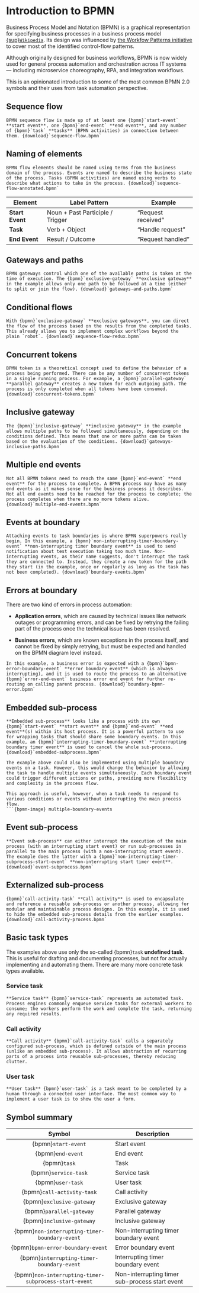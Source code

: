 # Introduction to BPMN

Business Process Model and Notation (BPMN) is a graphical representation for specifying business processes in a business process model [{sup}`Wikipedia`](https://en.wikipedia.org/wiki/Business_Process_Model_and_Notation). Its design was influenced by [the Workfow Patterns initiative](http://www.workflowpatterns.com/) to cover most of the identified control-flow patterns.

Although originally designed for business workflows, BPMN is now widely used for general process automation and orchestration across IT systems — including microservice choreography, RPA, and integration workflows.

This is an opinionated introduction to some of the most common BPMN 2.0 symbols and their uses from task automation perspective.


## Sequence flow

```{bpmn-figure} sequence-flow
BPMN sequence flow is made up of at least one {bpmn}`start-event` **start event**, one {bpmn}`end-event` **end event**, and any number of {bpmn}`task` **tasks** (BPMN activities) in connection between them. {download}`sequence-flow.bpmn`
```


## Naming of elements

```{bpmn-figure} sequence-flow-annotated
BPMN flow elements should be named using terms from the business domain of the process. Events are named to describe the business state of the process. Tasks (BPMN activities) are named using verbs to describe what actions to take in the process. {download}`sequence-flow-annotated.bpmn`
```

| Element         | Label Pattern                    | Example           |
| --------------- | -------------------------------- | ----------------- |
| **Start Event** | Noun + Past Participle / Trigger | “Request received”  |
| **Task**        | Verb + Object                    | “Handle request”   |
| **End Event**   | Result / Outcome                 | “Request handled” |


## Gateways and paths

```{bpmn-figure} gateways-and-paths
BPMN gateways control which one of the available paths is taken at the time of execution. The {bpmn}`exclusive-gateway` **exclusive gateway** in the example allows only one path to be followed at a time (either to split or join the flow). {download}`gateways-and-paths.bpmn`
```


## Conditional flows

```{bpmn-figure} sequence-flow-redux
With {bpmn}`exclusive-gateway` **exclusive gateways**, you can direct the flow of the process based on the results from the completed tasks. This already allows you to implement complex workflows beyond the plain `robot`. {download}`sequence-flow-redux.bpmn`
```


## Concurrent tokens

```{bpmn-figure} concurrent-tokens
BPMN token is a theoretical concept used to define the behavior of a process being performed. There can be any number of concurrent tokens in a single running process. For example, a {bpmn}`parallel-gateway` **parallel gateway** creates a new token for each outgoing path. The process is only completed when all tokens have been consumed. {download}`concurrent-tokens.bpmn`
```


## Inclusive gateway

```{bpmn-figure} gateways-inclusive-paths
The {bpmn}`inclusive-gateway` **inclusive gateway** in the example allows multiple paths to be followed simultaneously, depending on the conditions defined. This means that one or more paths can be taken based on the evaluation of the conditions. {download}`gateways-inclusive-paths.bpmn`
```


## Multiple end events

```{bpmn-figure} multiple-end-events
Not all BPMN tokens need to reach the same {bpmn}`end-event` **end event** for the process to complete. A BPMN process may have as many end events as it makes sense for the business process it describes. Not all end events need to be reached for the process to complete; the process completes when there are no more tokens alive. {download}`multiple-end-events.bpmn`
```


## Events at boundary

```{bpmn-figure} boundary-events
Attaching events to task boundaries is where BPMN superpowers really begin. In this example, a {bpmn}`non-interrupting-timer-boundary-event` **non-interrupting timer boundary event** is used to send notification about test execution taking too much time. Non-interrupting events, as their name suggests, don't interrupt the task they are connected to. Instead, they create a new token for the path they start (in the example, once or regularly as long as the task has not been completed). {download}`boundary-events.bpmn`
```

## Errors at boundary

There are two kind of errors in process automation:

* **Application errors**, which are caused by technical issues like network outages or programming errors, and can be fixed by retrying the failing part of the process once the technical issue has been resolved.

* **Business errors**, which are known exceptions in the process itself, and cannot be fixed by simply retrying, but must be expected and handled on the BPMN diagram level instead.

```{bpmn-figure} boundary-bpmn-error
In this example, a business error is expected with a {bpmn}`bpmn-error-boundary-event` **error boundary event** (which is always interrupting), and it is used to route the process to an alternative {bpmn}`error-end-event` business error end event for further re-routing on calling parent process. {download}`boundary-bpmn-error.bpmn`
```

## Embedded sub-process

```{bpmn-figure} embedded-subprocess
**Embedded sub-process** looks like a process with its own {bpmn}`start-event` **start event** and {bpmn}`end-event` **end event**(s) within its host process. It is a powerful pattern to use for wrapping tasks that should share some boundary events. In this example, an {bpmn}`interrupting-timer-boundary-event` **interrupting boundary timer event** is used to cancel the whole sub-process. {download}`embedded-subprocess.bpmn`
```

```{note}
The example above could also be implemented using multiple boundary events on a task. However, this would change the behavior by allowing the task to handle multiple events simultaneously. Each boundary event could trigger different actions or paths, providing more flexibility and complexity in the process flow. 

This approach is useful, however, when a task needs to respond to various conditions or events without interrupting the main process flow.
```{bpmn-image} multiple-boundary-events
```


## Event sub-process

```{bpmn-figure} event-subprocess
**Event sub-process** can either interrupt the execution of the main process (with an interrupting start event) or run sub-processes in parallel to the main process (with a non-interrupting start event). The example does the latter with a {bpmn}`non-interrupting-timer-subprocess-start-event` **non-interrupting start timer event**.
{download}`event-subprocess.bpmn`
```


## Externalized sub-process

```{bpmn-figure} call-activity-process
{bpmn}`call-activity-task` **Call activity** is used to encapsulate and reference a reusable sub-process or another process, allowing for modular and maintainable process designs. In this example, it is used to hide the embedded sub-process details from the earlier examples.
{download}`call-activity-process.bpmn`
```


## Basic task types

The examples above use only the so-called {bpmn}`task` **undefined task**. This is useful for drafting and documenting processes, but not for actually implementing and automating them. There are many more concrete task types available.


### Service task

```{bpmn-figure} service-task
**Service task** {bpmn}`service-task` represents an automated task. Process engines commonly enqueue service tasks for external workers to consume; the workers perform the work and complete the task, returning any required results.
```


### Call activity

```{bpmn-figure} call-activity-task
**Call activity** {bpmn}`call-activity-task` calls a separately configured sub-process, which is defined outside of the main process (unlike an embedded sub-process). It allows abstraction of recurring parts of a process into reusable sub-processes, thereby reducing clutter.
```


### User task

```{bpmn-figure} user-task
**User task** {bpmn}`user-task` is a task meant to be completed by a human through a connected user interface. The most common way to implement a user task is to show the user a form.
```

## Symbol summary

| Symbol | Description |
|:---:| --- |
| {bpmn}`start-event` | Start event |
| {bpmn}`end-event` | End event |
| {bpmn}`task` | Task |
| {bpmn}`service-task` | Service task |
| {bpmn}`user-task` | User task |
| {bpmn}`call-activity-task` | Call activity |
| {bpmn}`exclusive-gateway` | Exclusive gateway |
| {bpmn}`parallel-gateway` | Parallel gateway |
| {bpmn}`inclusive-gateway` | Inclusive gateway |
| {bpmn}`non-interrupting-timer-boundary-event` | Non-interrupting timer boundary event |
| {bpmn}`bpmn-error-boundary-event` | Error boundary event |
| {bpmn}`interrupting-timer-boundary-event` | Interrupting timer boundary event |
| {bpmn}`non-interrupting-timer-subprocess-start-event` | Non-interrupting timer sub-process start event |
